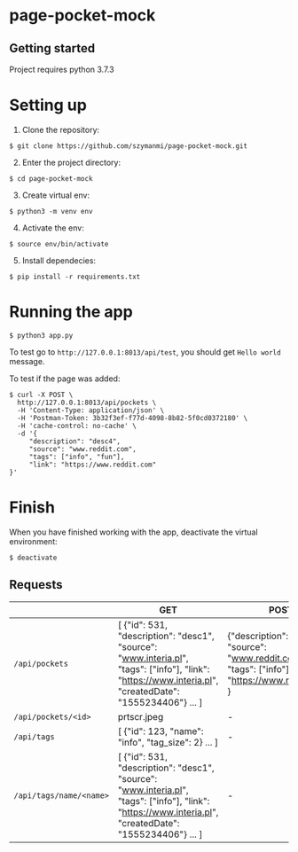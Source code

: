 # page-pocket-mock

## Getting started

Project requires python 3.7.3

# Setting up

1. Clone the repository:

```$ git clone https://github.com/szymanmi/page-pocket-mock.git```

2. Enter the project directory:

```$ cd page-pocket-mock```

3. Create virtual env:

```$ python3 -m venv env```

4. Activate the env:

```$ source env/bin/activate```

5. Install dependecies:

```$ pip install -r requirements.txt```

# Running the app

```$ python3 app.py```

To test go to  ```http://127.0.0.1:8013/api/test```, you should get ```Hello world``` message.

To test if the page was added:

```
$ curl -X POST \
  http://127.0.0.1:8013/api/pockets \
  -H 'Content-Type: application/json' \
  -H 'Postman-Token: 3b32f3ef-f77d-4098-8b82-5f0cd0372180' \
  -H 'cache-control: no-cache' \
  -d '{
	 "description": "desc4",
	 "source": "www.reddit.com",
	 "tags": ["info", "fun"],
	 "link": "https://www.reddit.com"
}'
```

# Finish
When you have finished working with the app, deactivate the virtual environment:

```$ deactivate```

## Requests
|                         | GET                                                                                                                                                       | POST                                                                                                      |
|-------------------------|-----------------------------------------------------------------------------------------------------------------------------------------------------------|-----------------------------------------------------------------------------------------------------------|
| `/api/pockets`          | [ {"id": 531, "description": "desc1", "source": "www.interia.pl", "tags": ["info"], "link": "https://www.interia.pl", "createdDate": "1555234406"} ... ] | {"description": "desc10", "source": "www.reddit.com", "tags": ["info"], "link": "https://www.reddit.com" } |
| `/api/pockets/<id>`      | prtscr.jpeg                                                                                                                                               | -                                                                                                         |
| `/api/tags`             | [ {"id": 123, "name": "info", "tag_size": 2} ... ]                                                                                                       | -                                                                                                         |
| `/api/tags/name/<name>` | [ {"id": 531, "description": "desc1", "source": "www.interia.pl", "tags": ["info"], "link": "https://www.interia.pl", "createdDate": "1555234406"} ... ] | -                                                                                                         |
